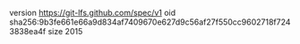 version https://git-lfs.github.com/spec/v1
oid sha256:9b3fe661e66a9d834af7409670e627d9c56af27f550cc9602718f7243838ea4f
size 2015
